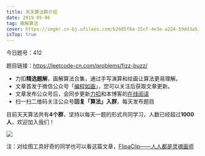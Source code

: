 ```yaml
---
title: 天天算法群介绍
date: 2019-05-06
tag: 画解算法
cover: https://imgkr.cn-bj.ufileos.com/b2605f6a-15cf-4e3e-a224-59dd3a537384.png
isTop: true
---
```


今日题号：412

题目链接：https://leetcode-cn.com/problems/fizz-buzz/

- 力扣**精选题解**，画解算法合集，通过手写演算和绘画让算法更易理解。
- 文章首发于微信公众号「[编程如画](https://imgkr.cn-bj.ufileos.com/741c4d5c-cfb4-43d9-858b-146661b590df.gif)」，您可以关注后获取文章更新。
- 文章发布公众号后，会同步更新[力扣](https://leetcode-cn.com/u/guanpengchn)和本博客的[在线阅读](/category/画解算法/)
- 扫一扫二维码关注公众号**回复「算法」入群**，每天发布题目

目前天天算法共有**4个群**，坚持以每天一题的形式共同学习，人数已经超过**1000人**，欢迎加入我们！

![](https://imgkr.cn-bj.ufileos.com/741c4d5c-cfb4-43d9-858b-146661b590df.gif)

注：对绘图工具好奇的同学也可以看这篇文章，[FlipaClip——人人都是灵魂画师](/article/FlipaClip——人人都是灵魂画师/)